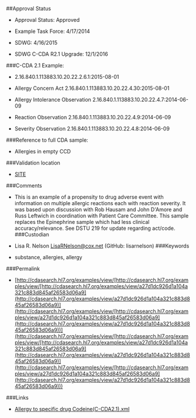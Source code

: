 ##Approval Status 

* Approval Status: Approved
* Example Task Force: 4/17/2014

* SDWG: 4/16/2015

* SDWG C-CDA R2.1 Upgrade: 12/1/2016    

###C-CDA 2.1 Example: 

* 2.16.840.1.113883.10.20.22.2.6.1:2015-08-01

* Allergy Concern Act 2.16.840.1.113883.10.20.22.4.30:2015-08-01

* Allergy Intolerance Observation 2.16.840.1.113883.10.20.22.4.7:2014-06-09
* Reaction Observation 2.16.840.1.113883.10.20.22.4.9:2014-06-09
* Severity Observation 2.16.840.1.113883.10.20.22.4.8:2014-06-09

###Reference to full CDA sample:
* Allergies in empty CCD


###Validation location

* [SITE](https://sitenv.org/c-cda-validator)


###Comments

* This is an example of a propensity to drug adverse event with information on multiple allergic reactions each with reaction severity. It was based upon discussion with Rob Hausam and John D'Amore and Russ Leftwich in coordination with Patient Care Committee. This sample replaces the Epinephrine sample which had less clinical accuracy/relevance. See DSTU 219 for update regarding act/code.
###Custodian

* Lisa R. Nelson LisaRNelson@cox.net (GitHub: lisarnelson)
###Keywords

* substance, allergies, allergy


###Permalink 

* [http://cdasearch.hl7.org/examples/view/[http://cdasearch.hl7.org/examples/view/[http://cdasearch.hl7.org/examples/view/a27d1dc926d1a104a321c883d845af26583d06a9](http://cdasearch.hl7.org/examples/view/a27d1dc926d1a104a321c883d845af26583d06a9)](http://cdasearch.hl7.org/examples/view/[http://cdasearch.hl7.org/examples/view/a27d1dc926d1a104a321c883d845af26583d06a9](http://cdasearch.hl7.org/examples/view/a27d1dc926d1a104a321c883d845af26583d06a9))](http://cdasearch.hl7.org/examples/view/[http://cdasearch.hl7.org/examples/view/[http://cdasearch.hl7.org/examples/view/a27d1dc926d1a104a321c883d845af26583d06a9](http://cdasearch.hl7.org/examples/view/a27d1dc926d1a104a321c883d845af26583d06a9)](http://cdasearch.hl7.org/examples/view/[http://cdasearch.hl7.org/examples/view/a27d1dc926d1a104a321c883d845af26583d06a9](http://cdasearch.hl7.org/examples/view/a27d1dc926d1a104a321c883d845af26583d06a9)))

###Links 

* [Allergy to specific drug Codeine(C-CDA2.1).xml](https://github.com/HL7/C-CDA-Examples/tree/master/Allergies/Allergy%20to%20specific%20drug%20Codeine/Allergy%20to%20specific%20drug%20Codeine%28C-CDA2.1%29.xml)
